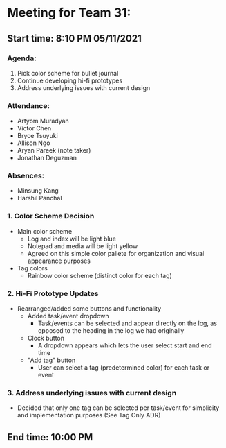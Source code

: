 #  Meeting for Team 31:
## Start time: 8:10 PM 05/11/2021

### Agenda: 
1. Pick color scheme for bullet journal 
2. Continue developing hi-fi prototypes
3. Address underlying issues with current design 

### Attendance: 
- Artyom Muradyan
- Victor Chen
- Bryce Tsuyuki
- Allison Ngo
- Aryan Pareek (note taker)
- Jonathan Deguzman 

### Absences:
- Minsung Kang 
- Harshil Panchal

### 1. Color Scheme Decision
- Main color scheme
  - Log and index will be light blue
  - Notepad and media will be light yellow
  - Agreed on this simple color pallete for organization and visual appearance purposes
- Tag colors
  - Rainbow color scheme (distinct color for each tag)

### 2. Hi-Fi Prototype Updates
- Rearranged/added some buttons and functionality
  - Added task/event dropdown
    - Task/events can be selected and appear directly on the log, as opposed to the heading in the log we had originally
  - Clock button
    - A dropdown appears which lets the user select start and end time
  - "Add tag" button
    - User can select a tag (predetermined color) for each task or event

### 3. Address underlying issues with current design
  - Decided that only one tag can be selected per task/event for simplicity and implementation purposes (See Tag Only ADR)
  
## End time: 10:00 PM
